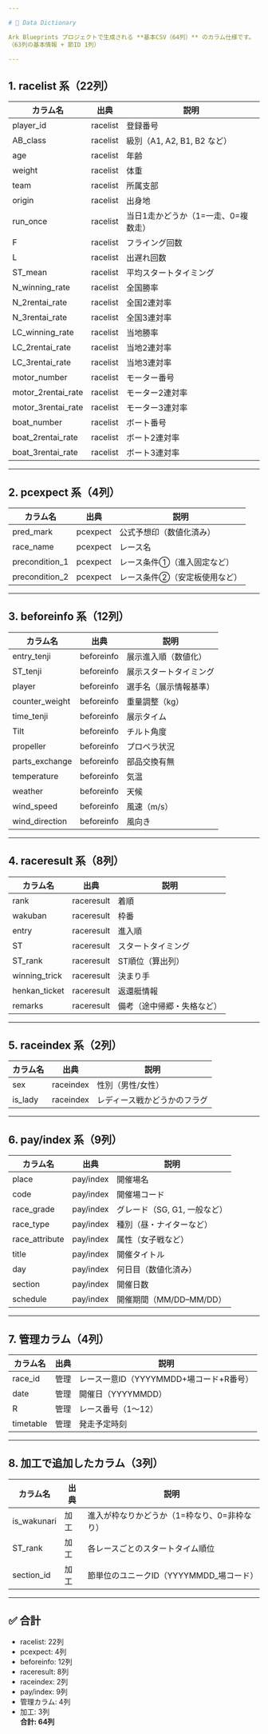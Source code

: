 ```yaml
---

# 📑 Data Dictionary

Ark Blueprints プロジェクトで生成される **基本CSV（64列）** のカラム仕様です。  
（63列の基本情報 + 節ID 1列）

---
```


## 1. racelist 系（22列）

| カラム名 | 出典 | 説明 |
|----------|------|------|
| player_id | racelist | 登録番号 |
| AB_class  | racelist | 級別（A1, A2, B1, B2 など） |
| age       | racelist | 年齢 |
| weight    | racelist | 体重 |
| team      | racelist | 所属支部 |
| origin    | racelist | 出身地 |
| run_once  | racelist | 当日1走かどうか（1=一走、0=複数走） |
| F         | racelist | フライング回数 |
| L         | racelist | 出遅れ回数 |
| ST_mean   | racelist | 平均スタートタイミング |
| N_winning_rate     | racelist | 全国勝率 |
| N_2rentai_rate     | racelist | 全国2連対率 |
| N_3rentai_rate     | racelist | 全国3連対率 |
| LC_winning_rate    | racelist | 当地勝率 |
| LC_2rentai_rate    | racelist | 当地2連対率 |
| LC_3rentai_rate    | racelist | 当地3連対率 |
| motor_number       | racelist | モーター番号 |
| motor_2rentai_rate | racelist | モーター2連対率 |
| motor_3rentai_rate | racelist | モーター3連対率 |
| boat_number        | racelist | ボート番号 |
| boat_2rentai_rate  | racelist | ボート2連対率 |
| boat_3rentai_rate  | racelist | ボート3連対率 |

---

## 2. pcexpect 系（4列）

| カラム名 | 出典 | 説明 |
|----------|------|------|
| pred_mark | pcexpect | 公式予想印（数値化済み） |
| race_name | pcexpect | レース名 |
| precondition_1 | pcexpect | レース条件①（進入固定など） |
| precondition_2 | pcexpect | レース条件②（安定板使用など） |

---

## 3. beforeinfo 系（12列）

| カラム名 | 出典 | 説明 |
|----------|------|------|
| entry_tenji | beforeinfo | 展示進入順（数値化） |
| ST_tenji    | beforeinfo | 展示スタートタイミング |
| player      | beforeinfo | 選手名（展示情報基準） |
| counter_weight | beforeinfo | 重量調整（kg） |
| time_tenji  | beforeinfo | 展示タイム |
| Tilt        | beforeinfo | チルト角度 |
| propeller   | beforeinfo | プロペラ状況 |
| parts_exchange | beforeinfo | 部品交換有無 |
| temperature | beforeinfo | 気温 |
| weather     | beforeinfo | 天候 |
| wind_speed  | beforeinfo | 風速（m/s） |
| wind_direction | beforeinfo | 風向き |

---

## 4. raceresult 系（8列）

| カラム名 | 出典 | 説明 |
|----------|------|------|
| rank     | raceresult | 着順 |
| wakuban  | raceresult | 枠番 |
| entry    | raceresult | 進入順 |
| ST       | raceresult | スタートタイミング |
| ST_rank  | raceresult | ST順位（算出列） |
| winning_trick | raceresult | 決まり手 |
| henkan_ticket | raceresult | 返還艇情報 |
| remarks  | raceresult | 備考（途中帰郷・失格など） |

---

## 5. raceindex 系（2列）

| カラム名 | 出典 | 説明 |
|----------|------|------|
| sex   | raceindex | 性別（男性/女性） |
| is_lady | raceindex | レディース戦かどうかのフラグ |

---

## 6. pay/index 系（9列）

| カラム名 | 出典 | 説明 |
|----------|------|------|
| place       | pay/index | 開催場名 |
| code        | pay/index | 開催場コード |
| race_grade  | pay/index | グレード（SG, G1, 一般など） |
| race_type   | pay/index | 種別（昼・ナイターなど） |
| race_attribute | pay/index | 属性（女子戦など） |
| title       | pay/index | 開催タイトル |
| day         | pay/index | 何日目（数値化済み） |
| section     | pay/index | 開催日数 |
| schedule    | pay/index | 開催期間（MM/DD–MM/DD） |

---

## 7. 管理カラム（4列）

| カラム名 | 出典 | 説明 |
|----------|------|------|
| race_id   | 管理 | レース一意ID（YYYYMMDD+場コード+R番号） |
| date      | 管理 | 開催日（YYYYMMDD） |
| R         | 管理 | レース番号（1〜12） |
| timetable | 管理 | 発走予定時刻 |

---

## 8. 加工で追加したカラム（3列）

| カラム名 | 出典 | 説明 |
|----------|------|------|
| is_wakunari | 加工 | 進入が枠なりかどうか（1=枠なり、0=非枠なり） |
| ST_rank     | 加工 | 各レースごとのスタートタイム順位 |
| section_id  | 加工 | 節単位のユニークID（YYYYMMDD_場コード） |

---

## ✅ 合計
- racelist: 22列  
- pcexpect: 4列  
- beforeinfo: 12列  
- raceresult: 8列  
- raceindex: 2列  
- pay/index: 9列  
- 管理カラム: 4列  
- 加工: 3列  
**合計: 64列**
